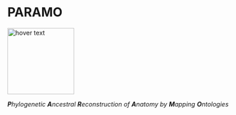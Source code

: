 # PARAMO

 <p align="left">
  <img src="https://github.com/sergeitarasov/PARAMO/blob/master/icon-paramo.png" width="150" title="hover text">
</p>  


***P**hylogenetic **A**ncestral **R**econstruction of **A**natomy by **M**apping **O**ntologies*


